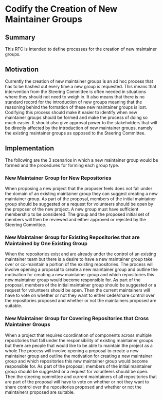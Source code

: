 # Codify the Creation of New Maintainer Groups

## Summary

This RFC is intended to define processes for the creation of new maintainer groups.

## Motivation

Currently the creation of new maintainer groups is an ad hoc process that has to be hashed out every time a new group is requested. This means that intervention from the Steering Committee is often needed in situations where they should not need to weigh in. It also means that there is no standard record for the introduction of new groups meaning that the reasoning behind the formation of these new maintainer groups is lost. Codifying this process should make it easier to identify when new maintainer groups should be formed and make the process of doing so much easier. It should also give approval power to the stakeholders that will be directly affected by the introduction of new maintainer groups, namely the existing maintainer groups as opposed to the Steering Committee.

## Implementation

The following are the 3 scenarios in which a new maintainer group would be formed and the procedures for forming each group type.

### New Maintainer Group for New Repositories
When proposing a new project that the proposer feels does not fall under the domain of an existing maintainer group they can suggest creating a new maintainer group. As part of the proposal, members of the initial maintainer group should be suggested or a request for volunteers should be open by the proposer of the new project. A new group must have sufficient membership to be considered. The group and the proposed initial set of members will then be reviewed and either approved or rejected by the Steering Committee.

### New Maintainer Group for Existing Repositories that are Maintained by One Existing Group
When the repositories exist and are already under the control of an existing maintainer team but there is a desire to have a new maintainer group take over or co-maintain a portion of the existing repositories. The process will involve opening a proposal to create a new maintainer group and outline the motivation for creating a new maintainer group and which repositories this new maintainer group would become responsible for. As part of the proposal, members of the initial maintainer group should be suggested or a request for volunteers should be open. Then the current maintainers will have to vote on whether or not they want to either cede/share control over the repositories proposed and whether or not the maintainers proposed are suitable.

### New Maintainer Group for Covering Repositories that Cross Maintainer Groups
When a project that requires coordination of components across multiple repositories that fall under the responsibility of existing maintainer groups but there are people that would like to be able to maintain the project as a whole.The process will involve opening a proposal to create a new maintainer group and outline the motivation for creating a new maintainer group and which repositories this new maintainer group would become responsible for. As part of the proposal, members of the initial maintainer group should be suggested or a request for volunteers should be open. Then the steering committee and current maintainers of all repositories that are part of the proposal will have to vote on whether or not they want to share control over the repositories proposed and whether or not the maintainers proposed are suitable.
